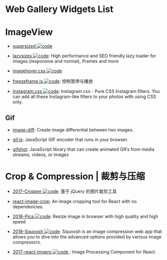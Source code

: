 # Web Gallery Widgets List

# ImageView

- [supersized ![code](https://martrix-usa.oss-accelerate.aliyuncs.com/logo/code.svg)](https://github.com/buildinternet/supersized)

- [lazysizes ![code](https://martrix-usa.oss-accelerate.aliyuncs.com/logo/code.svg)](https://github.com/aFarkas/lazysizes): High performance and SEO friendly lazy loader for images (responsive and normal), iframes and more

- [imagehover.css ![code](https://martrix-usa.oss-accelerate.aliyuncs.com/logo/code.svg)](https://github.com/ciar4n/imagehover.css)

- [freezeframe.js ![code](https://martrix-usa.oss-accelerate.aliyuncs.com/logo/code.svg)](https://github.com/ctrl-freaks/freezeframe.js): 控制暂停与播放

- [Instagram.css ![code](https://martrix-usa.oss-accelerate.aliyuncs.com/logo/code.svg)](https://github.com/picturepan2/instagram.css): Instagram.css - Pure CSS Instagram filters. You can add all these Instagram-like filters to your photos with using CSS only.

## Gif

- [image-diff](https://github.com/uber-archive/image-diff): Create image differential between two images.

- [gif.js](https://github.com/jnordberg/gif.js): JavaScript GIF encoder that runs in your browser.

- [gifshot](https://github.com/yahoo/gifshot): JavaScript library that can create animated GIFs from media streams, videos, or images

# Crop & Compression | 裁剪与压缩

- [2017-Cropper ![code](https://martrix-usa.oss-accelerate.aliyuncs.com/logo/code.svg)](http://fengyuanchen.github.io/cropper/): 基于 jQuery 的图片裁剪工具

- [react-image-crop](https://github.com/DominicTobias/react-image-crop): An image cropping tool for React with no dependencies.

- [2018-Pica ![code](https://martrix-usa.oss-accelerate.aliyuncs.com/logo/code.svg)](http://nodeca.github.io/pica/demo/): Resize image in browser with high quality and high speed

- [2018-Squoosh ![code](https://martrix-usa.oss-accelerate.aliyuncs.com/logo/code.svg)](https://github.com/GoogleChromeLabs/squoosh): Squoosh is an image compression web app that allows you to dive into the advanced options provided by various image compressors.

- [2017-react-imgpro ![code](https://martrix-usa.oss-accelerate.aliyuncs.com/logo/code.svg) ](https://github.com/nitin42/react-imgpro): Image Processing Component for React.
